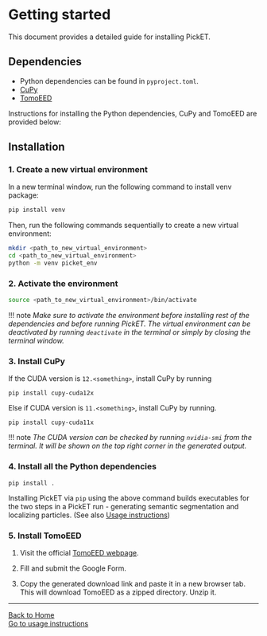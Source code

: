 # Getting started
This document provides a detailed guide for installing PickET.

## Dependencies

* Python dependencies can be found in `pyproject.toml`.
* [CuPy](https://cupy.dev) 
* [TomoEED](https://sites.google.com/site/3demimageprocessing/tomoeed)
  
Instructions for installing the Python dependencies, CuPy and TomoEED are provided below:

## Installation
### 1. Create a new virtual environment

In a new terminal window, run the following command to install venv package:
```bash 
pip install venv
```


Then, run the following commands sequentially to create a new virtual environment:
```bash
mkdir <path_to_new_virtual_environment>
cd <path_to_new_virtual_environment>
python -m venv picket_env
```

### 2. Activate the environment <a name="env_activate"></a>
```bash
source <path_to_new_virtual_environment>/bin/activate
```
!!! note 
    *Make sure to activate the environment before installing rest of the dependencies and before running PickET. The virtual environment can be deactivated by running `deactivate` in the terminal or simply by closing the terminal window.*



### 3. Install CuPy  

If the CUDA version is `12.<something>`, install CuPy by running
    
```
pip install cupy-cuda12x
```

Else if CUDA version is `11.<something>`, install CuPy by running.

```
pip install cupy-cuda11x
```

!!! note
    *The CUDA version can be checked by running `nvidia-smi` from the terminal. It will be shown on the top right corner in the generated output.*



### 4. Install all the Python dependencies

```
pip install .
```
Installing PickET via `pip` using the above command builds executables for the two steps in a PickET run - generating semantic segmentation and localizing particles. (See also [Usage instructions](usage_instructions.md))


### 5. Install TomoEED  
1. Visit the official [TomoEED webpage](https://sites.google.com/site/3demimageprocessing/tomoeed).  

2. Fill and submit the Google Form.  

3. Copy the generated download link and paste it in a new browser tab. This will download TomoEED as a zipped directory. Unzip it.   
   
---

[Back to Home](index.md)  
[Go to usage instructions](usage_instructions.md)  
